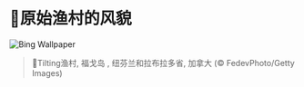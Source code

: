 # 🔖原始渔村的风貌

![Bing Wallpaper](https://www.bing.com/th?id=OHR.CanadaDayFogo_ZH-CN2593963748_1920x1080.jpg&rf=LaDigue_1920x1080.jpg&pid=hp)

> 📝Tilting渔村, 福戈岛 , 纽芬兰和拉布拉多省, 加拿大 (© FedevPhoto/Getty Images)
